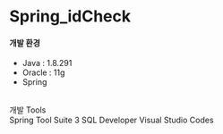 # Spring_idCheck

<h4>개발 환경</h4>
<ul>
<li>Java : 1.8.291</li>
<li>Oracle : 11g</li>
<li>Spring</li>
</ul>
<br>
개발 Tools <br>Spring Tool Suite 3 SQL Developer Visual Studio Codes

